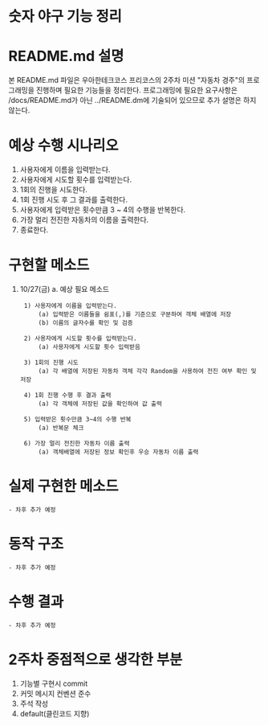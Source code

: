 # 숫자 야구 기능 정리

# README.md 설명

본 README.md 파일은 우아한테크코스 프리코스의 2주차 미션 "자동차 경주"의 프로그래밍을 진행하며 필요한 기능들을 정리한다.
프로그래밍에 필요한 요구사항은 /docs/README.md가 아닌 ../README.dm에 기술되어 있으므로 추가 설명은 하지 않는다.

# 예상 수행 시나리오

1. 사용자에게 이름을 입력받는다.
2. 사용자에게 시도할 횟수를 입력받는다.
3. 1회의 진행을 시도한다.
4. 1회 진행 시도 후 그 결과를 출력한다.
5. 사용자에게 입력받은 횟수만큼 3 ~ 4의 수행을 반복한다.
6. 가장 멀리 전진한 자동차의 이름을 출력한다.
7. 종료한다.

# 구현할 메소드

1.  10/27(금)
    a. 예상 필요 메소드

         1) 사용자에게 이름을 입력받는다.
             (a) 입력받은 이름들을 쉼표(,)를 기준으로 구분하여 객체 배열에 저장
             (b) 이름의 글자수를 확인 및 검증

         2) 사용자에게 시도할 횟수를 입력받는다.
             (a) 사용자에게 시도할 횟수 입력받음

         3) 1회의 진행 시도
             (a) 각 배열에 저장된 자동차 객체 각각 Random을 사용하여 전진 여부 확인 및 저장

         4) 1회 진행 수행 후 결과 출력
             (a) 각 객체에 저장된 값을 확인하여 값 출력

         5) 입력받은 횟수만큼 3~4의 수행 반복
             (a) 반복문 체크

         6) 가장 멀리 전진한 자동차 이름 출력
             (a) 객체배열에 저장된 정보 확인후 우승 자동차 이름 출력

# 실제 구현한 메소드

    - 차후 추가 예정

# 동작 구조

    - 차후 추가 예정

# 수행 결과

    - 차후 추가 예정

# 2주차 중점적으로 생각한 부분

1. 기능별 구현시 commit
2. 커밋 메시지 컨벤션 준수
3. 주석 작성
4. default(클린코드 지향)
